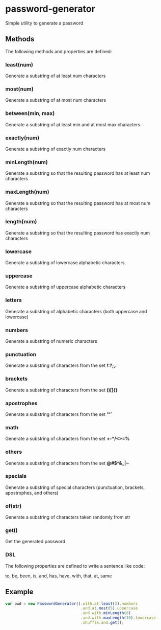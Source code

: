 password-generator
==================

Simple utility to generate a password

## Methods
The following methods and properties are defined:

### least(num)
Generate a substring of at least num characters

### most(num)
Generate a substring of at most num characters

### between(min, max)
Generate a substring of at least min and at most max characters

### exactly(num)
Generate a substring of exactly num characters

### minLength(num)
Generate a substring so that the resulting password has at least num characters

### maxLength(num)
Generate a substring so that the resulting password has at most num characters

### length(num)
Generate a substring so that the resulting password has exactly num characters

### lowercase
Generate a substring of lowercase alphabetic characters

### uppercase
Generate a substring of uppercase alphabetic characters

### letters
Generate a substring of alphabetic characters (both uppercase and lowercase)

### numbers
Generate a substring of numeric characters

### punctuation
Generate a substring of characters from the set **!:?;,.**

### brackets
Generate a substring of characters from the set **()[]{}**

### apostrophes
Generate a substring of characters from the set **'"`**

### math
Generate a substring of characters from the set **+-*/<>=%**

### others
Generate a substring of characters from the set **@#$^&_\|~**

### specials
Generate a substring of special characters (punctuation, brackets, apostrophes, and others)

### of(str)
Generate a substring of characters taken randomly from str

### get()
Get the generated password

### DSL
The following properties are defined to write a sentence like code:

to, be, been, is, and, has, have, with, that, at, same

## Example

```javascript
var pwd = new PasswordGenerator().with.at.least(2).numbers
                                 .and.at.most(5).uppercase
                                 .and.with.minLength(8)
                                 .and.with.maxLength(10).lowercase
                                 .shuffle.and.get();
```
